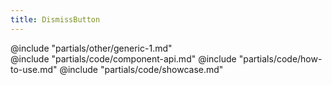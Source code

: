 ```yaml
---
title: DismissButton
---
```


<section id="section-other" data-markdown="1">
  @include "partials/other/generic-1.md"
</section>

<section id="section-code" data-markdown="1">
  @include "partials/code/component-api.md"
  @include "partials/code/how-to-use.md"
  @include "partials/code/showcase.md"
</section>

